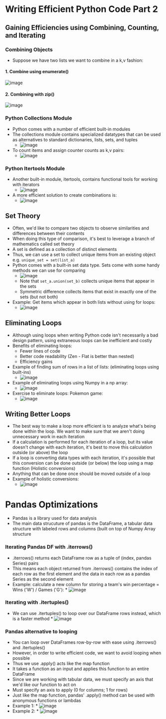 # Writing Efficient Python Code Part 2

## Gaining Efficiencies using Combining, Counting, and Iterating
### Combining Objects
* Suppose we have two lists we want to combine in a k,v fashion:
#### 1. Combine using enumerate()
![image](https://github.com/IsaacMwendwa/Data-Engineering-Track-DataCamp/assets/51324520/ab7e9ef4-5734-49e0-98d5-0763f06c3b90)

#### 2. Combining with zip()
![image](https://github.com/IsaacMwendwa/Data-Engineering-Track-DataCamp/assets/51324520/8ef76690-a3b6-4559-8ade-2ac92cfa2613)

### Python Collections Module
* Python comes with a number of efficient built-in modules
* The collections module contains specialized datatypes that can be used as alternatives to standard dictionaries, lists, sets, and tuples
    * ![image](https://github.com/IsaacMwendwa/Data-Engineering-Track-DataCamp/assets/51324520/f5983e87-574b-4b68-8d02-584b1a8c7dff)
* To count items and assign counter counts as k,v pairs:
    * ![image](https://github.com/IsaacMwendwa/Data-Engineering-Track-DataCamp/assets/51324520/7ee247c8-e60b-4d05-bf34-ff1ab84dd5df)

### Python Itertools Module
* Another built-in module, itertools, contains functional tools for working with iterators
    * ![image](https://github.com/IsaacMwendwa/Data-Engineering-Track-DataCamp/assets/51324520/f2fb3ad6-9033-4350-91c1-606c1a39dd8f)
* A more efficient solution to create combinations is:
    * ![image](https://github.com/IsaacMwendwa/Data-Engineering-Track-DataCamp/assets/51324520/ead87aa8-4675-43b9-9e37-32a78c1f34b8)

## Set Theory
* Often, we'd like to compare two objects to observe similarities and differences between their contents
* When doing this type of comparison, it's best to leverage a branch of mathematics called set theory
*  A set is defined as a collection of distinct elements
*  Thus, we can use a set to collect unique items from an existing object e.g. `unique_set = set(list_a)`
* Python comes with a built-in set data type. Sets come with some handy methods we can use for comparing
     * ![image](https://github.com/IsaacMwendwa/Data-Engineering-Track-DataCamp/assets/51324520/efc461da-ef22-4e35-9c36-9c382b3d1c8a)
     * Note that `set_a.union(set_b)` collects unique items that appear in the sets
     * Symmetric difference collects items that exist in exactly one of the sets (but not both)
* Example: Get items which appear in both lists without using for loops:
     * ![image](https://github.com/IsaacMwendwa/Data-Engineering-Track-DataCamp/assets/51324520/0d79662e-82da-445a-a27b-43936b176eed)

 ## Eliminating Loops
 * Although using loops when writing Python code isn't necessarily a bad design pattern, using extraneous loops can be inefficient and costly
 * Benefits of eliminating loops:
      * Fewer lines of code
      * Better code readability (Zen - Flat is better than nested)
      * Efficiency gains
* Example of finding sum of rows in a list of lists: (eliminating loops using built-ins)
     * ![image](https://github.com/IsaacMwendwa/Data-Engineering-Track-DataCamp/assets/51324520/6a67203b-f278-48b0-a11c-e243aa9b9802)
* Example of eliminating loops using Numpy in a np array:
     * ![image](https://github.com/IsaacMwendwa/Data-Engineering-Track-DataCamp/assets/51324520/cf37d41e-1034-40e3-a5a6-c17771c82a4c)
* Exercise to eliminate loops: Pokemon game:
    * ![image](https://github.com/IsaacMwendwa/Data-Engineering-Track-DataCamp/assets/51324520/13e6897b-db18-413c-b900-9249cc5a750d)

## Writing Better Loops
* The best way to make a loop more efficient is to analyze what's being done within the loop. We want to make sure that we aren't doing unnecessary work in each iteration
* If a calculation is performed for each iteration of a loop, but its value doesn't change with each iteration, it's best to move this calculation outside (or above) the loop
* If a loop is converting data types with each iteration, it's possible that this conversion can be done outside (or below) the loop using a map function (Holistic conversions)
* Anything that can be done once should be moved outside of a loop
* Example of holistic conversions:
   * ![image](https://github.com/IsaacMwendwa/Data-Engineering-Track-DataCamp/assets/51324520/5ab8ddc3-941f-45a3-b8b1-507dafae016c)
 
# Pandas Optimizations
* Pandas is a library used for data analysis
* The main data strucuture of pandas is the DataFrame, a tabular data structure with labeled rows and columns (built on top of Numpy Array structure

### Iterating Pandas DF with .iterrows()
* .iterrows() returns each DataFrame row as a tuple of (index, pandas Series) pairs
* This means each object returned from .iterrows() contains the index of each row as the first element and the data in each row as a pandas Series as the second element
* Example: calculate a new column for storing a team's win percentage = Wins ('W') / Games ('G'):
      * ![image](https://github.com/IsaacMwendwa/Data-Engineering-Track-DataCamp/assets/51324520/571faf9b-d3e6-4a3b-aab6-37de8f44bab4)

### Iterating with .itertuples()
* We can use .itertuples() to loop over our DataFrame rows instead, which is a faster method
      * ![image](https://github.com/IsaacMwendwa/Data-Engineering-Track-DataCamp/assets/51324520/d4bd2ad5-f57a-4b6e-bccc-6bb4f010b8c9)

### Pandas alternative to looping
* You can loop over DataFrames row-by-row with ease using .iterrows() and .itertuples()
* However, in order to write efficient code, we want to avoid looping when possible
* Thus we use .apply() acts like the map function
* It takes a function as an input and applies this function to an entire DataFrame
* Since we are working with tabular data, we must specify an axis that we'd like our function to act on
* Must specify an axis to apply (0 for columns; 1 for rows)
* Just like the map function, pandas' .apply() method can be used with anonymous functions or lambdas
* Example 1:
      * ![image](https://github.com/IsaacMwendwa/Data-Engineering-Track-DataCamp/assets/51324520/cb69422b-cfd9-4a7b-b21a-252c05ef39ed)
* Example 2:
      * ![image](https://github.com/IsaacMwendwa/Data-Engineering-Track-DataCamp/assets/51324520/76aa6810-c8c4-4519-afbe-2c81aace7fc3)
  
